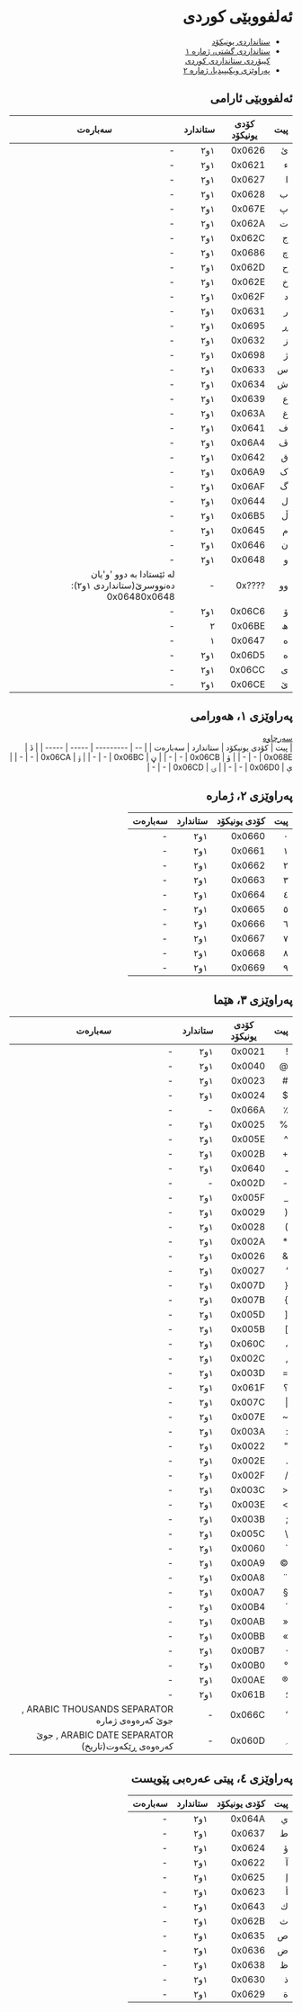 <div dir=rtl>

# ئەلفووبێی کوردی
- [ستانداردی یونیکۆد](https://www.unicode.org/charts/PDF/U0600.pdf)
- [ستانداردی گشتی، ژمارە ١](http://unicode.ekrg.org/ku_unicodes.html)  
  [کیبۆردی ستانداردی کوردی](http://unicode.ekrg.org/download/UnifiedKeyboardProject_ku.pdf)
- [پەراوێزی ویکیپیدیا، ژمارە ٢](https://ckb.wikipedia.org/wiki/%D9%88%DB%8C%DA%A9%DB%8C%D9%BE%DB%8C%D8%AF%DB%8C%D8%A7:%D9%86%D9%88%D9%88%D8%B3%DB%8C%D9%86%DB%8C_%DA%A9%D9%88%D8%B1%D8%AF%DB%8C)
## ئەلفووبێی ئارامی
| پیت | کۆدی یونیکۆد | ستاندارد | سەبارەت |
| -- | --------- | ----- | ----- |
| ئ | 0x0626 | ١و٢ | - |
| ء | 0x0621 | ١و٢ | - |
| ا | 0x0627 | ١و٢ | - |
| ب | 0x0628 | ١و٢ | - |
| پ | 0x067E | ١و٢ | - |
| ت | 0x062A | ١و٢ | - |
| ج | 0x062C | ١و٢ | - |
| چ | 0x0686 | ١و٢ | - |
| ح | 0x062D | ١و٢ | - |
| خ | 0x062E | ١و٢ | - |
| د | 0x062F | ١و٢ | - |
| ر | 0x0631 | ١و٢ | - |
| ڕ | 0x0695 | ١و٢ | - |
| ز | 0x0632 | ١و٢ | - |
| ژ | 0x0698 | ١و٢ | - |
| س | 0x0633 | ١و٢ | - |
| ش | 0x0634 | ١و٢ | - |
| ع | 0x0639 | ١و٢ | - |
| غ | 0x063A | ١و٢ | - |
| ف | 0x0641 | ١و٢ | - |
| ڤ | 0x06A4 | ١و٢ | - |
| ق | 0x0642 | ١و٢ | - |
| ک | 0x06A9 | ١و٢ | - |
| گ | 0x06AF | ١و٢ | - |
| ل | 0x0644 | ١و٢ | - |
| ڵ | 0x06B5 | ١و٢ | - |
| م | 0x0645 | ١و٢ | - |
| ن | 0x0646 | ١و٢ | - |
| و | 0x0648 | ١و٢ | - |
| وو | ????0x | - | لە ئێستادا بە دوو 'و'یان دەنووسرێ(ستانداردی ١و٢): 0x06480x0648 |
| ۆ | 0x06C6 | ١و٢ | - |
| ھ | 0x06BE | ٢ | - |
| ه | 0x0647 | ١ | - |
| ە | 0x06D5 | ١و٢ | - |
| ی | 0x06CC | ١و٢ | - |
| ێ | 0x06CE | ١و٢ | - |
## پەراوێزی ١، هەورامی
[سەرچاوە](https://ckb.wikipedia.org/wiki/%DA%BE%DB%95%D9%88%D8%B1%D8%A7%D9%85%DB%8C)  
| پیت | کۆدی یونیکۆد | ستاندارد | سەبارەت |
| -- | --------- | ----- | ----- |
| ڎ | 0x068E | - | - |
| ۋ | 0x06CB | - | - |
| ڼ | 0x06BC | - | - |
| ۊ | 0x06CA | - | - |
| ې | 0x06D0 | - | - |
| ۍ | 0x06CD | - | - |
## 	پەراوێزی ٢، ژمارە
| پیت | کۆدی یونیکۆد | ستاندارد | سەبارەت |
| -- | --------- | ----- | ----- |
| ٠ | 0x0660 | ١و٢ | - |
| ١ | 0x0661 | ١و٢ | - |
| ٢ | 0x0662 | ١و٢ | - |
| ٣ | 0x0663 | ١و٢ | - |
| ٤ | 0x0664 | ١و٢ | - |
| ٥ | 0x0665 | ١و٢ | - |
| ٦ | 0x0666 | ١و٢ | - |
| ٧ | 0x0667 | ١و٢ | - |
| ٨ | 0x0668 | ١و٢ | - |
| ٩ | 0x0669 | ١و٢ | - |
## 	پەراوێزی ٣، هێما
| پیت | کۆدی یونیکۆد | ستاندارد | سەبارەت |
| -- | --------- | ----- | ----- |
| ! | 0x0021 | ١و٢ | - |
| @ | 0x0040 | ١و٢ | - |
| # | 0x0023 | ١و٢ | - |
| $ | 0x0024 | ١و٢ | - |
| ٪ |  0x066A | - | - |
| %	| 0x0025 | ١و٢ | - |
| ^ | 0x005E | ١و٢ | - |
| + | 0x002B | ١و٢ | - |
| ـ |  0x0640 | ١و٢ | - |
| - | 0x002D | - | - |
| _	| 0x005F | ١و٢ | - |
| ( | 0x0029 | ١و٢ | - |
| ) | 0x0028 | ١و٢ | - |
| * | 0x002A | ١و٢ | - |
| & | 0x0026 | ١و٢ | - |
| ‘ | 0x0027 | ١و٢ | - |
| { | 0x007D | ١و٢ | - |
| } | 0x007B | ١و٢ | - |
| [ | 0x005D | ١و٢ | - |
| ] | 0x005B | ١و٢ | - |
| ، |  0x060C | ١و٢ | - |
| , | 0x002C | ١و٢ | - |
| = | 0x003D | ١و٢ | - |
| ؟ |  0x061F | ١و٢ | - |
| \| | 0x007C | ١و٢ | - |
| ~ | 0x007E | ١و٢ | - |
| : | 0x003A | ١و٢ | - |
| " | 0x0022 | ١و٢ | - |
| . | 0x002E | ١و٢ | - |
| / | 0x002F | ١و٢ | - |
| < | 0x003C | ١و٢ | - |
| > | 0x003E | ١و٢ | - |
| ; | 0x003B | ١و٢ | - |
| \ | 0x005C | ١و٢ | - |
| ` | 0x0060 | ١و٢ | - |
| © | 0x00A9 | ١و٢ | - |
| ¨ | 0x00A8 | ١و٢ | - |
| § | 0x00A7 | ١و٢ | - |
| ´ | 0x00B4 | ١و٢ | - |
| « | 0x00AB | ١و٢ | - |
| » | 0x00BB | ١و٢ | - |
| · | 0x00B7 | ١و٢ | - |
| ° | 0x00B0 | ١و٢ | - |
| ® | 0x00AE | ١و٢ | - |
| ؛ |  0x061B | ١و٢ | - |
| ٬ | 0x066C | - | ARABIC THOUSANDS SEPARATOR , جوێ کەرەوەی ژمارە |
| ؍ |  0x060D | - |	ARABIC DATE SEPARATOR , جوێ کەرەوەی ڕێکەوت(تاریخ) |
## پەراوێزی ٤، پیتی عەرەبی پێویست
| پیت | کۆدی یونیکۆد | ستاندارد | سەبارەت |
| -- | --------- | ----- | ----- |
| ي | 0x064A | ١و٢ | - |
| ط | 0x0637 | ١و٢ | - |
| ؤ | 0x0624 | ١و٢ | - |
| آ | 0x0622 | ١و٢ | - |
| إ | 0x0625 | ١و٢ | - |
| أ | 0x0623 | ١و٢ | - |
| ك | 0x0643 | ١و٢ | - |
| ث | 0x062B | ١و٢ | - |
| ص | 0x0635 | ١و٢ | - |
| ض | 0x0636 | ١و٢ | - |
| ظ | 0x0638 | ١و٢ | - |
| ذ | 0x0630 | ١و٢ | - |
| ة | 0x0629 | ١و٢ | - |
